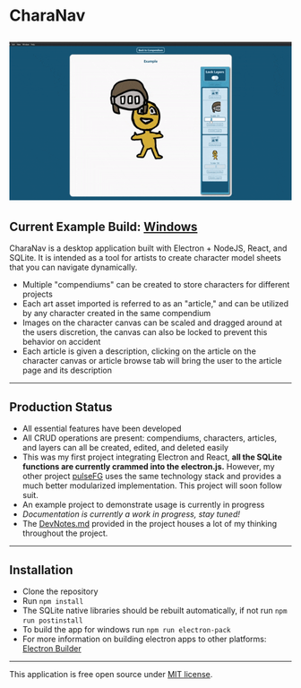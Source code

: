# CharaNav
![](charNavExample.gif)
---
Current Example Build: [Windows](https://drive.google.com/open?id=1oV9UxcGntlthP7aCoi0nOSZamEMA4OlE) 
---
CharaNav is a desktop application built with Electron + NodeJS, React, and SQLite. It is intended as a tool for artists to create character model sheets that you can navigate dynamically. 
- Multiple "compendiums" can be created to store characters for different projects
- Each art asset imported is referred to as an "article," and can be utilized  by any character created in the same compendium
- Images on the character canvas can be scaled and dragged around at the users discretion, the canvas can also be locked to prevent this behavior on accident
- Each article is given a description, clicking on the article on the character canvas or article browse tab will bring the user to the article page and its description
---
## Production Status
- All essential features have been developed
- All CRUD operations are present: compendiums, characters, articles, and layers can all be created, edited, and deleted easily
- This was my first project integrating Electron and React, **all the SQLite functions are currently crammed into the electron.js.** However, my other project [pulseFG](https://github.com/gy-hilari/pulseFG.git) uses the same technology stack and provides a much better modularized implementation. This project will soon follow suit.
- An example project to demonstrate usage is currently in progress
- *Documentation is currently a work in progress, stay tuned!*
- The [DevNotes.md](DevNotes.md) provided in the project houses a lot of my thinking throughout the project.
---
## Installation
- Clone the repository
- Run ```npm install```
- The SQLite native libraries should be rebuilt automatically, if not run ```npm run postinstall``` 
- To build the app for windows run ```npm run electron-pack```
- For more information on building electron apps to other platforms: [Electron Builder](https://www.electron.build/)
---
This application is free open source under [MIT license](https://opensource.org/licenses/MIT).
